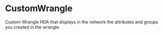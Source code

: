 # CustomWrangle

Custom Wrangle HDA that displays in the network the attributes and groups you created in the wrangle

